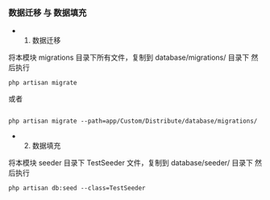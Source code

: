 
### 数据迁移 与 数据填充

- 1. 数据迁移

将本模块 migrations 目录下所有文件，复制到 database/migrations/ 目录下 然后执行
```
php artisan migrate
```
或者
```

php artisan migrate --path=app/Custom/Distribute/database/migrations/
```

- 2. 数据填充

将本模块 seeder 目录下 TestSeeder 文件，复制到 database/seeder/ 目录下 然后执行
```
php artisan db:seed --class=TestSeeder
```

   